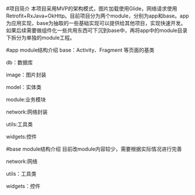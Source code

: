 #项目简介
本项目采用MVP的架构模式，图片加载使用Glide，网络请求使用Retrofit+RxJava+OkHttp。目前项目分为两个module，分别为app和base。app为应用实现，base为抽取的一些基础实现可以提供给其他项目，实现快速开发。如果后续需要做组件化一些共用东西可下沉到base中，再将app中的module目录下拆分为单独的module工程。

#app module结构介绍
base：Activity、Fragment 等页面的基类

db：数据库

image：图片封装

model：实体类

module:业务模块

network:网络封装

utils:工具类

widgets:控件


#base module结构介绍
目前改module内容较少，需要根据实际情况进行完善

network:网络

utils：工具类

widgets：控件
